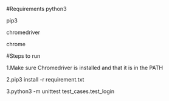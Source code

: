 #Requirements
python3

pip3

chromedriver

chrome


#Steps to run

1.Make sure Chromedriver is installed and that it is in the PATH

2.pip3 install -r requirement.txt

3.python3 -m unittest test_cases.test_login


